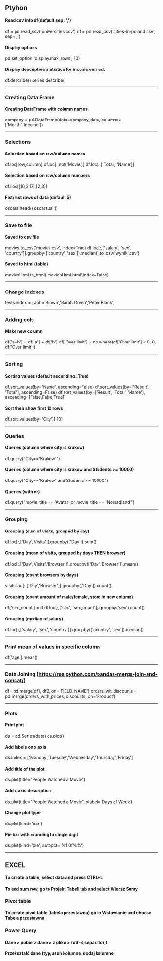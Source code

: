## Ptyhon

#### Read csv into df(default sep=',')
df = pd.read_csv('universities.csv')
df = pd.read_csv('cities-in-poland.csv', sep=';')

#### Display options
pd.set_option('display.max_rows', 10)

#### Display descriptive statistics for income earned.
df.describe()
series.describe()

---
### Creating Data Frame

#### Creating DataFrame with column names
company = pd.DataFrame(data=company_data, columns=['Month','Income'])

---
### Selections

#### Selection based on row/column names
df.loc[row,column]
df.loc[:,not('Movie')]
df.loc[:,['Total', 'Name']]

#### Selection based on row/column numbers
df.iloc[[10,3,17],[2,3]]

#### Fist/last rows of data (default 5)
oscars.head()
oscars.tail()

---
### Save to file

#### Saved to csv file
movies.to_csv('movies.csv', index=True)
df.loc[:,['salary', 'sex', 'country']].groupby(['country', 'sex']).median().to_csv('wyniki.csv')

#### Saved to html (table)
moviesHtml.to_html('moviesHtml.html',index=False)

---
### Change indexes
tests.index = ['John Brown','Sarah Green','Peter Black']

---
### Adding cols

#### Make new column
df['a+b'] = df['a'] + df['b']
df['Over limit'] = np.where(df['Over limit'] < 0, 0, df['Over limit'])

---
### Sorting

#### Sorting values (default ascending=True)
df.sort_values(by='Name', ascending=False)
df.sort_values(by=['Result', 'Total'], ascending=False)
df.sort_values(by=['Result', 'Total', 'Name'], ascending=[False,False,True])

#### Sort then show first 10 rows
df.sort_values(by='City')[:10]

---
### Queries

#### Queries (column where city is krakow)
df.query("City=='Krakow'")

#### Queries (column where city is krakow and Students >= 10000)
df.query("City=='Krakow' and Students >= 10000")

#### Queries (with or)
df.query("movie_title == 'Avatar' or movie_title == 'Nomadland'")

---
### Grouping

#### Grouping (sum of visits, grouped by day)
df.loc[:,['Day','Visits']].groupby(['Day']).sum()

#### Grouping (mean of visits, grouped by days THEN browser)
df.loc[:,['Day','Visits','Browser']].groupby(['Day','Browser']).mean()

#### Grouping (count browsers by days)
visits.loc[:,['Day','Browser']].groupby(['Day']).count()

#### Grouping (count amount of male/female, store in new column)
df['sex_count'] = 0
df.loc[:,['sex', 'sex_count']].groupby('sex').count()

#### Grouping (median of salary)
df.loc[:,['salary', 'sex', 'country']].groupby(['country', 'sex']).median()

---
### Print mean of values in specific column
df['age'].mean()

---
### Data Joining (https://realpython.com/pandas-merge-join-and-concat/)
df= pd.merge(df1, df2, on='FIELD_NAME')
orders_wit_discounts = pd.merge(orders_with_prices, discounts, on='Product')

---
### Plots

#### Print plot
ds = pd.Series(data)
ds.plot()

#### Add labels on x axis
ds.index = ['Monday','Tuesday','Wednesday','Thursday','Friday']

#### Add title of the plot
ds.plot(title="People Watched a Movie")

#### Add x axis description
ds.plot(title="People Watched a Movie", xlabel='Days of Week')

#### Change plot type
ds.plot(kind='bar')

#### Pie bar with rounding to single digit
ds.plot(kind='pie', autopct='%1.0f%%')

---
## EXCEL

#### To create a table, select data and press CTRL+L
#### To add sum row, go to Projekt Tabeli tab and select Wiersz Sumy

### Pivot table
#### To create pivot table (tabela przestawna) go to Wstawianie and choose Tabela przestawna

### Power Query
#### Dane > pobierz dane > z pliku > (utf-8,separator,)
#### Przekształć dane (typ,usuń kolumne, dodaj kolumne)